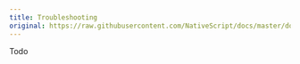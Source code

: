```yaml
---
title: Troubleshooting
original: https://raw.githubusercontent.com/NativeScript/docs/master/docs/start/troubleshooting.md
---
```


Todo